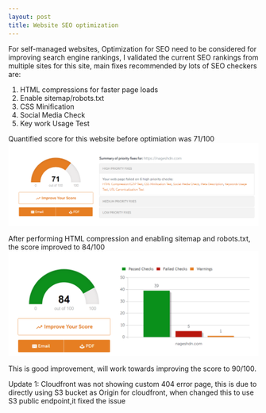 ```yaml
---
layout: post
title: Website SEO optimization
---
```


For self-managed websites, Optimization for SEO need to be considered for improving search engine rankings, I validated the current SEO rankings from multiple sites for this site, main fixes recommended by lots of SEO checkers are:
  
  1. HTML compressions for faster page loads
  2. Enable sitemap/robots.txt
  3. CSS Minification 
  4. Social Media Check
  5. Key work Usage Test
  
  
Quantified score for this website before optimiation was 71/100
![Before SEO](/assets/screenshots/before%20SEO.png)

After performing HTML compression and enabling sitemap and robots.txt, the score improved to 84/100
![After SEO](/assets/screenshots/after%20SEO.png)


This is good improvement, will work towards improving the score to 90/100.

Update 1: Cloudfront was not showing custom 404 error page, this is due to directly using S3 bucket as Origin for cloudfront, when changed this  to use S3 public endpoint,it fixed the issue
